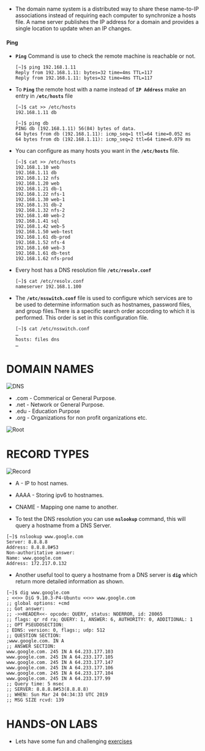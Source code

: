 
  - The domain name system is a distributed way to share these name-to-IP associations instead of requiring each computer to synchronize a hosts file. A name server publishes the IP address for a domain and provides a single location to update when an IP changes.

  
  #### Ping 

  - **`Ping`** Command is use to check the remote machine is reachable or not.

    ```
    [~]$ ping 192.168.1.11
    Reply from 192.168.1.11: bytes=32 time=4ms TTL=117
    Reply from 192.168.1.11: bytes=32 time=4ms TTL=117
    ```

  - To **`Ping`** the remote host with a name instead of **`IP Address`** make an entry in **`/etc/hosts`** file

    ```
    [~]$ cat >> /etc/hosts
    192.168.1.11 db
    ```
    
    ```
    [~]$ ping db
    PING db (192.168.1.11) 56(84) bytes of data.
    64 bytes from db (192.168.1.11): icmp_seq=1 ttl=64 time=0.052 ms
    64 bytes from db (192.168.1.11): icmp_seq=2 ttl=64 time=0.079 ms
    ```
  - You can configure as many hosts you want in the **`/etc/hosts`** file.

    ```
    [~]$ cat >> /etc/hosts
    192.168.1.10 web
    192.168.1.11 db
    192.168.1.12 nfs
    192.168.1.20 web
    192.168.1.21 db-1
    192.168.1.22 nfs-1
    192.168.1.30 web-1
    192.168.1.31 db-2
    192.168.1.32 nfs-2
    192.168.1.40 web-2
    192.168.1.41 sql
    192.168.1.42 web-5
    192.168.1.50 web-test
    192.168.1.61 db-prod
    192.168.1.52 nfs-4
    192.168.1.60 web-3
    192.168.1.61 db-test
    192.168.1.62 nfs-prod
    ```

  - Every host has a DNS resolution file **`/etc/resolv.conf`**

    ```
    [~]$ cat /etc/resolv.conf
    nameserver 192.168.1.100    
    ```

  - The **`/etc/nsswitch.conf`** file is used to configure which services are to be used to determine information such as hostnames, password files, and group files.There is a specific search order according to which it is performed. This order is set in this configuration file.

    ```
    [~]$ cat /etc/nsswitch.conf
    …
    hosts: files dns
    …
    ```

# DOMAIN NAMES

  ![DNS](../../images//dns.PNG)

  - .com - Commerical or General Purpose.
  - .net - Network or General Purpose.
  - .edu - Education Purpose
  - .org - Organizations for non profit organizations etc.

  ![Root](../../images//root.PNG)

# RECORD TYPES

  ![Record](../../images//record.PNG)
  
  - A - IP to host names.
  - AAAA - Storing ipv6 to hostnames.
  - CNAME - Mapping one name to another.
  
  - To test the DNS resolution you can use **`nslookup`** command, this will query a hostname from a DNS Server.

  ```
  [~]$ nslookup www.google.com
  Server: 8.8.8.8
  Address: 8.8.8.8#53
  Non-authoritative answer:
  Name: www.google.com
  Address: 172.217.0.132
  ```

  - Another useful tool to query a hostname from a DNS server is **`dig`** which return more detailed information as shown.

  ```
  [~]$ dig www.google.com
  ; <<>> DiG 9.10.3-P4-Ubuntu <<>> www.google.com
  ;; global options: +cmd
  ;; Got answer:
  ;; ->>HEADER<<- opcode: QUERY, status: NOERROR, id: 28065
  ;; flags: qr rd ra; QUERY: 1, ANSWER: 6, AUTHORITY: 0, ADDITIONAL: 1
  ;; OPT PSEUDOSECTION:
  ; EDNS: version: 0, flags:; udp: 512
  ;; QUESTION SECTION:
  ;www.google.com. IN A
  ;; ANSWER SECTION:
  www.google.com. 245 IN A 64.233.177.103
  www.google.com. 245 IN A 64.233.177.105
  www.google.com. 245 IN A 64.233.177.147
  www.google.com. 245 IN A 64.233.177.106
  www.google.com. 245 IN A 64.233.177.104
  www.google.com. 245 IN A 64.233.177.99
  ;; Query time: 5 msec
  ;; SERVER: 8.8.8.8#53(8.8.8.8)
  ;; WHEN: Sun Mar 24 04:34:33 UTC 2019
  ;; MSG SIZE rcvd: 139
  ```

# HANDS-ON LABS
  
  - Lets have some fun and challenging [exercises](https://kodekloud.com/courses/873064/lectures/17074530)
